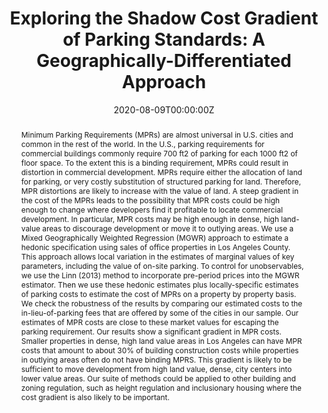 ---
abstract: "Minimum Parking Requirements (MPRs) are almost universal in U.S. cities and common in the rest of the world. In the U.S., parking requirements for commercial buildings commonly require 700 ft2 of parking for each 1000 ft2 of floor space. To the extent this is a binding requirement, MPRs could result in distortion in commercial development. MPRs require either the allocation of land for parking, or very costly substitution of structured parking for land. Therefore, MPR distortions are likely to increase with the value of land. A steep gradient in the cost of the MPRs leads to the possibility that MPR costs could be high enough to change where developers find it profitable to locate commercial development. In particular, MPR costs may be high enough in dense, high land-value areas to discourage development or move it to outlying areas. We use a Mixed Geographically Weighted Regression (MGWR) approach to estimate a hedonic specification using sales of office properties in Los Angeles County. This approach allows local variation in the estimates of marginal values of key parameters, including the value of on-site parking. To control for unobservables, we use the Linn (2013) method to incorporate pre-period prices into the MGWR estimator. Then we use these hedonic estimates plus locally-specific estimates of parking costs to estimate the cost of MPRs on a property by property basis. We check the robustness of the results by comparing our estimated costs to the in-lieu-of-parking fees that are offered by some of the cities in our sample. Our estimates of MPR costs are close to these market values for escaping the parking requirement. Our results show a significant gradient in MPR costs. Smaller properties in dense, high land value areas in Los Angeles can have MPR costs that amount to about 30% of building construction costs while properties in outlying areas often do not have binding MPRS. This gradient is likely to be sufficient to move development from high land value, dense, city centers into lower value areas. Our suite of methods could be applied to other building and zoning regulation, such as height regulation and inclusionary housing where the cost gradient is also likely to be important."
authors:
- Sofia F. Franco
- W. Bowman Cutter
- W. Skyler Lewis
date: "2020-08-09T00:00:00Z"
doi: ""
featured: false
image:
  #caption: 'Image credit: [**International Transport Forum**](https://scholarship.claremont.edu/cgi/viewcontent.cgi?article=1014&context=pomona_fac_econ)'
  focal_point: ""
  preview_only: true
projects: []
publication: '*Exploring the Shadow Cost Gradient of Parking Standards: A Geographically-Differentiated Approach*'
publication_short: ""
publication_types:
#- "1" #Conference paper
- "2" #Journal Article
#- "3" #Preprint
#- "4" #Report
#- "5" #Book
#- "6" #Book Section
#- "7" #Thesis
#- "8" #Patent
publishDate: "2020-08-09T00:00:00Z"
#slides: example
summary: Paper and analysis written by authors on the impact of minimum parking requirements. I contributed with GIS-based visualisations (figures 2-5).
tags:
- Urban
- Supporting Role

links:
- name: PDF
  url: https://scholarship.claremont.edu/cgi/viewcontent.cgi?article=1014&context=pomona_fac_econ
  icon_pack: fas
  icon: file
#- name: Presentation
#  url:
#  icon_pack: fas
#  icon: video
#- name: slides
#  url: "files/ICOTS Presentation.pdf"
#  icon_pack: far
#  icon: image
title: "Exploring the Shadow Cost Gradient of Parking Standards: A Geographically-Differentiated Approach"
url_code: ""
url_dataset: ""
url_pdf:
url_poster: ""
url_project: ""
url_slides: ""
url_source: ""
url_video: ""
---